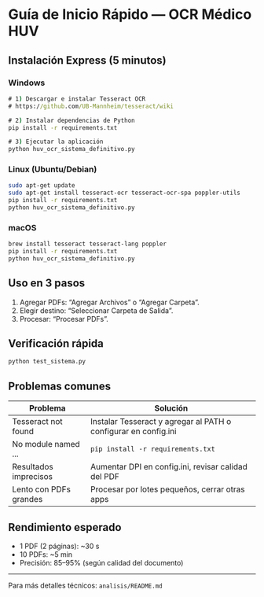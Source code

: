 # Guía de Inicio Rápido — OCR Médico HUV

## Instalación Express (5 minutos)

### Windows
```cmd
# 1) Descargar e instalar Tesseract OCR
# https://github.com/UB-Mannheim/tesseract/wiki

# 2) Instalar dependencias de Python
pip install -r requirements.txt

# 3) Ejecutar la aplicación
python huv_ocr_sistema_definitivo.py
```

### Linux (Ubuntu/Debian)
```bash
sudo apt-get update
sudo apt-get install tesseract-ocr tesseract-ocr-spa poppler-utils
pip install -r requirements.txt
python huv_ocr_sistema_definitivo.py
```

### macOS
```bash
brew install tesseract tesseract-lang poppler
pip install -r requirements.txt
python huv_ocr_sistema_definitivo.py
```

## Uso en 3 pasos

1) Agregar PDFs: “Agregar Archivos” o “Agregar Carpeta”.
2) Elegir destino: “Seleccionar Carpeta de Salida”.
3) Procesar: “Procesar PDFs”.

## Verificación rápida

```bash
python test_sistema.py
```

## Problemas comunes

| Problema | Solución |
|---|---|
| Tesseract not found | Instalar Tesseract y agregar al PATH o configurar en config.ini |
| No module named ... | `pip install -r requirements.txt` |
| Resultados imprecisos | Aumentar DPI en config.ini, revisar calidad del PDF |
| Lento con PDFs grandes | Procesar por lotes pequeños, cerrar otras apps |

## Rendimiento esperado

- 1 PDF (2 páginas): ~30 s
- 10 PDFs: ~5 min
- Precisión: 85–95% (según calidad del documento)

---
Para más detalles técnicos: `analisis/README.md`

